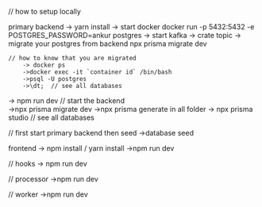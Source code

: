 // how to setup locally


primary backend
  -> yarn install
  -> start docker
  docker run -p 5432:5432 -e POSTGRES_PASSWORD=ankur postgres
  -> start kafka
  -> crate topic
  -> migrate your postgres from backend
    npx prisma migrate dev

    // how to know that you are migrated
        -> docker ps
        ->docker exec -it `container id` /bin/bash
        ->psql -U postgres
        ->\dt;  // see all databases
  -> npm run dev  // start the backend  
  ->npx prisma migrate dev
  ->npx prisma generate   in all folder 
  -> npx prisma studio  // see all databases

// first start primary backend then seed
  ->database seed
  


frontend
  -> npm install / yarn install
  ->npm run dev

// hooks
-> npm run dev

// processor
->npm run dev

// worker
->npm run dev
